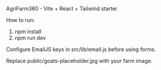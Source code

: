 AgriFarm360 - Vite + React + Tailwind starter

How to run:
1. npm install
2. npm run dev

Configure EmailJS keys in src/lib/email.js before using forms.

Replace public/goats-placeholder.jpg with your farm image.
